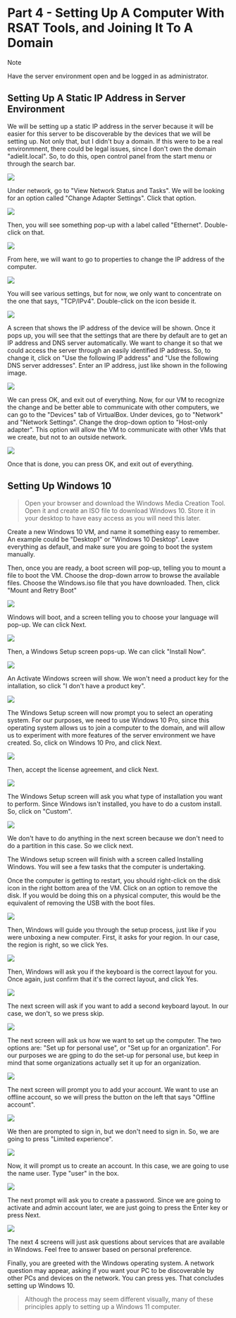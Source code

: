 # Part 4 - Setting Up A Computer With RSAT Tools, and Joining It To A Domain

> [!NOTE]
> Have the server environment open and be logged in as administrator.

## Setting Up A Static IP Address in Server Environment
We will be setting up a static IP address in the server because it will be easier for this server to be discoverable by the devices that we will be setting up. Not only that, but I didn't buy a domain. If this were to be a real environmnent, there could be legal issues, since I don't own the domain "adielit.local". So, to do this, open control panel from the start menu or through the search bar. 

<img src="https://i.ibb.co/0hhXk6J/1-Open-control-panel.png">

Under network, go to "View Network Status and Tasks". We will be looking for an option called "Change Adapter Settings". Click that option.

<img src="https://i.ibb.co/0Gmskf7/2-view-network-status-and-tasks.png">

Then, you will see something pop-up with a label called "Ethernet". Double-click on that.

<img src="https://i.ibb.co/p05nNqd/3-Ethernet.png">

From here, we will want to go to properties to change the IP address of the computer.

<img src="https://i.ibb.co/Prb4mcs/4-Properties.png">

You will see various settings, but for now, we only want to concentrate on the one that says, "TCP/IPv4". Double-click on the icon beside it. 

<img src="https://i.ibb.co/tptDq04/5-Change-ip-address.png">

A screen that shows the IP address of the device will be shown. Once it pops up, you will see that the settings that are there by default are to get an IP address and DNS server automatically. We want to change it so that we could access the server through an easily identified IP address. So, to change it, click on "Use the following IP address" and "Use the following DNS server addresses". Enter an IP address, just like shown in the following image. 

<img src="https://i.ibb.co/GH3103V/6-Change-settings.png">

We can press OK, and exit out of everything. Now, for our VM to recognize the change and be better able to communicate with other computers, we can go to the "Devices" tab of VirtualBox. Under devices, go to "Network" and "Network Settings". Change the drop-down option to "Host-only adapter". This option will allow the VM to communicate with other VMs that we create, but not to an outside network. 

<img src="https://i.ibb.co/0KrDDVx/6-Change-adapter-settings.png">

Once that is done, you can press OK, and exit out of everything. 

## Setting Up Windows 10
> Open your browser and download the Windows Media Creation Tool. Open it and create an ISO file to download Windows 10. Store it in your desktop to have easy access as you will need this later. 

Create a new Windows 10 VM, and name it something easy to remember. An example could be "Desktop1" or "Windows 10 Desktop". Leave everything as default, and make sure you are going to boot the system manually. 

Then, once you are ready, a boot screen will pop-up, telling you to mount a file to boot the VM. Choose the drop-down arrow to browse the available files. Choose the Windows.iso file that you have downloaded. Then, click "Mount and Retry Boot"

<img src="https://i.ibb.co/5YJcvNR/8-Mount-and-retry-reboot.png">

Windows will boot, and a screen telling you to choose your language will pop-up. We can click Next. 

<img src="https://i.ibb.co/p1JJSCt/9-Windows-10-next.png">

Then, a Windows Setup screen pops-up. We can click "Install Now". 

<img src="https://i.ibb.co/5M91GdS/10-Install-now.png">

An Activate Windows screen will show. We won't need a product key for the intallation, so click "I don't have a product key". 

<img src="https://i.ibb.co/0VFZfBK/11-I-don-t-have-a-product-key.png">

The Windows Setup screen will now prompt you to select an operating system. For our purposes, we need to use Windows 10 Pro, since this operating system allows us to join a computer to the domain, and will allow us to experiment with more features of the server environment we have created. So, click on Windows 10 Pro, and click Next. 

<img src="https://i.ibb.co/yqQrDZw/12-Chose-windows-10-pro.png">

Then, accept the license agreement, and click Next. 

<img src="https://i.ibb.co/5BXQPfF/13-Accept-license-agreement.png">

The Windows Setup screen will ask you what type of installation you want to perform. Since Windows isn't installed, you have to do a custom install. So, click on "Custom".

<img src="https://i.ibb.co/840K7yfZ/14-Custom-install.png">

We don't have to do anything in the next screen because we don't need to do a partition in this case. So we click next.

The Windows setup screen will finish with a screen called Installing Windows. You will see a few tasks that the computer is undertaking. 

Once the computer is getting to restart, you should right-click on the disk icon in the right bottom area of the VM. Click on an option to remove the disk. If you would be doing this on a physical computer, this would be the equivalent of removing the USB with the boot files. 

<img src="https://i.ibb.co/Q37PkrSx/16-Remove-drive.png">

Then, Windows will guide you through the setup process, just like if you were unboxing a new computer. First, it asks for your region. In our case, the region is right, so we click Yes.

<img src="https://i.ibb.co/27HPrymD/17-Region.png">

Then, Windows will ask you if the keyboard is the correct layout for you. Once again, just confirm that it's the correct layout, and click Yes. 

<img src="https://i.ibb.co/kV9gCQ8g/18-Right-Keyboard.png">

The next screen will ask if you want to add a second keyboard layout. In our case, we don't, so we press skip. 

<img src="https://images2.imgbox.com/7b/3b/gVFzQFrv_o.png">

The next screen will ask us how we want to set up the computer. The two options are: "Set up for personal use", or "Set up for an organization". For our purposes we are gping to do the set-up for personal use, but keep in mind that some organizations actually set it up for an organization.

<img src="https://images2.imgbox.com/2d/51/LFHVcN4w_o.png">

The next screen will prompt you to add your account. We want to use an offline account, so we will press the button on the left that says "Offline account". 

<img src="https://i.ibb.co/99bMLcPJ/21-offline-account.png">

We then are prompted to sign in, but we don't need to sign in. So, we are going to press "Limited experience". 

<img src="https://i.ibb.co/WN9WRv3T/22-Limited-experience.png">

Now, it will prompt us to create an account. In this case, we are going to use the name user. Type "user" in the box.  

<img src="https://images2.imgbox.com/b1/75/5zIvrNkK_o.png">

The next prompt will ask you to create a password. Since we are going to activate and admin account later, we are just going to press the Enter key or press Next. 

<img src="https://images2.imgbox.com/be/2e/oKRIbSUJ_o.png">

The next 4 screens will just ask questions about services that are available in Windows. Feel free to answer based on personal preference. 

Finally, you are greeted with the Windows operating system. A network question may appear, asking if you want your PC to be discoverable by other PCs and devices on the network. You can press yes. That concludes setting up Windows 10. 

> Although the process may seem different visually, many of these principles apply to setting up a Windows 11 computer. 
